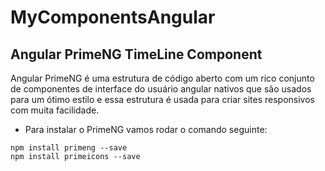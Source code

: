 # MyComponentsAngular

## Angular PrimeNG TimeLine Component

Angular PrimeNG é uma estrutura de código aberto com um rico conjunto de componentes de interface do usuário angular nativos que são usados ​​para um ótimo estilo e essa estrutura é usada para criar sites responsivos com muita facilidade.

- Para instalar o PrimeNG vamos rodar o comando seguinte:

``` 
npm install primeng --save 
npm install primeicons --save
```
